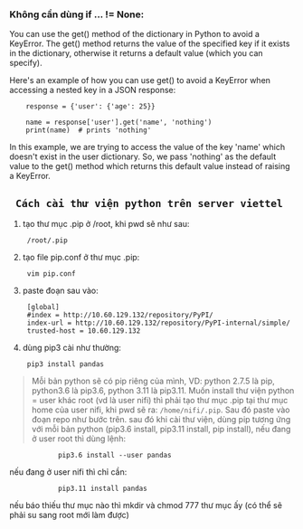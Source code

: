 
### Không cần dùng if ... != None:

You can use the get() method of the dictionary in Python to avoid a KeyError. The get() method returns the value of the specified key if it exists in the dictionary, otherwise it returns a default value (which you can specify).

Here's an example of how you can use get() to avoid a KeyError when accessing a nested key in a JSON response:

        response = {'user': {'age': 25}}

        name = response['user'].get('name', 'nothing')
        print(name)  # prints 'nothing'

In this example, we are trying to access the value of the key 'name' which doesn't exist in the user dictionary. So, we pass 'nothing' as the default value to the get() method which returns this default value instead of raising a KeyError.


## ` Cách cài thư viện python trên server viettel`
1. tạo thư mục .pip ở /root, khi pwd sẽ như sau:

        /root/.pip

2. tạo file pip.conf ở thư mục .pip:
  
        vim pip.conf

3. paste đoạn sau vào:

        [global]
        #index = http://10.60.129.132/repository/PyPI/
        index-url = http://10.60.129.132/repository/PyPI-internal/simple/
        trusted-host = 10.60.129.132

4. dùng pip3 cài như thường:

        pip3 install pandas


> Mỗi bản python sẽ có pip riêng của mình, VD: python 2.7.5 là pip, python3.6 là pip3.6, python 3.11 là pip3.11. Muốn install thư viện python = user khác root (vd là user nifi) thì phải tạo thư mục .pip tại thư mục home của user nifi, khi pwd sẽ ra: `/home/nifi/.pip`. Sau đó paste vào đoạn repo như bước trên. 
> sau đó khi cài thư viện, dùng pip tương ứng với mỗi bản python (pip3.6 install, pip3.11 install, pip install), nếu đang ở user root thì dùng lệnh:

                pip3.6 install --user pandas

nếu đang ở user nifi thì chỉ cần:

                pip3.11 install pandas

nếu báo thiếu thư mục nào thì mkdir và chmod 777 thư mục ấy (có thể sẽ phải su sang root mới làm được)